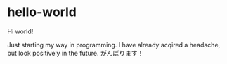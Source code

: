 # hello-world

Hi world!

Just starting my way in programming. I have already acqired a headache, but look positively in the future.
がんばります！
